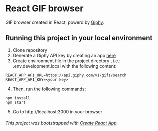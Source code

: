 # React GIF browser

GIF browser created in React, powerd by [Giphy](https://developers.giphy.com/docs/sdk/).



## Running this project in your local environment

1. Clone repository
1. Generate a Giphy API key by creating an app [here](https://developers.giphy.com/docs/sdk/)
1. Create environment file in the project directory , i.e.: .env.development.local with the following content:

```
REACT_APP_API_URL=https://api.giphy.com/v1/gifs/search
REACT_APP_API_KEY=<your key>
```
4. Then, run the following commands:

```
npm install
npm start
```

5. Go to http://localhost:3000 in your browser

###### This project was bootstrapped with [Create React App](https://github.com/facebook/create-react-app).
